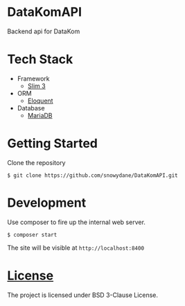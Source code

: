 # DataKomAPI
Backend api for DataKom

# Tech Stack

+ Framework
  - [Slim 3](slimframework.com)
+ ORM
  - [Eloquent](https://laravel.com/docs/5.5/eloquent)
+ Database
  - [MariaDB](https://mariadb.org)

# Getting Started

Clone the repository

```$ git clone https://github.com/snowydane/DataKomAPI.git```

# Development

Use composer to fire up the internal web server.

```$ composer start```

The site will be visible at ```http://localhost:8400```

# [License](DataKomAPI/LICENSE)

The project is licensed under BSD 3-Clause License.
